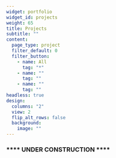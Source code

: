 ```yaml
---
widget: portfolio
widget_id: projects
weight: 65
title: Projects
subtitle: ""
content:
  page_type: project
  filter_default: 0
  filter_button:
    - name: All
      tag: "*"
    - name: ""
      tag: ""
    - name: ""
      tag: ""
headless: true
design:
  columns: "2"
  view: 2
  flip_alt_rows: false
  background:
    image: ""
---
```

### \*\*\*\*  UNDER CONSTRUCTION  \*\*\*\*
